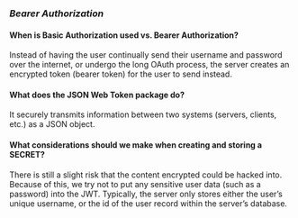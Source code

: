 ### *Bearer Authorization*

#### When is Basic Authorization used vs. Bearer Authorization?
Instead of having the user continually send their username and password over the internet, or undergo the long OAuth process, the server creates an encrypted token (bearer token) for the user to send instead.

#### What does the JSON Web Token package do?
It securely transmits information between two systems (servers, clients, etc.) as a JSON object. 

#### What considerations should we make when creating and storing a SECRET?
There is still a slight risk that the content encrypted could be hacked into. Because of this, we try not to put any sensitive user data (such as a password) into the JWT. Typically, the server only stores either the user’s unique username, or the id of the user record within the server’s database.
